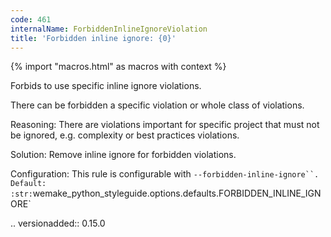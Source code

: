 ```yaml
---
code: 461
internalName: ForbiddenInlineIgnoreViolation
title: 'Forbidden inline ignore: {0}'
---
```


{% import "macros.html" as macros with context %}


Forbids to use specific inline ignore violations.

There can be forbidden a specific violation or whole
class of violations.

Reasoning:
    There are violations important for specific project that must not
    be ignored, e.g. complexity or best practices violations.

Solution:
    Remove inline ignore for forbidden violations.

Configuration:
    This rule is configurable with `--forbidden-inline-ignore``.
    Default:
    :str:`wemake_python_styleguide.options.defaults.FORBIDDEN_INLINE_IGNORE`

.. versionadded:: 0.15.0